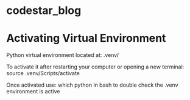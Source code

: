 # codestar_blog

# Activating Virtual Environment
Python virtual environment located at: .venv/

To activate it after restarting your computer or opening a new terminal:
source .venv/Scripts/activate

Once activated use:
which python 
in bash to double check the .venv environment is active


